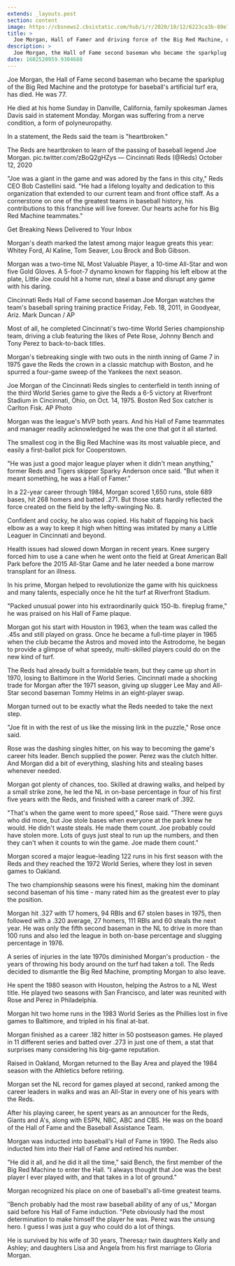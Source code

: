 ```yaml
--- 
extends: _layouts.post 
section: content 
image: https://cbsnews2.cbsistatic.com/hub/i/r/2020/10/12/6223ca3b-89e7-49c6-89a4-25c596bd03ac/thumbnail/1200x630g2/bc6d981b1021f0a1bed86f411d78f163/ap-110218010962.jpg 
title: > 
  Joe Morgan, Hall of Famer and driving force of the Big Red Machine, dies at 77 
description: > 
  Joe Morgan, the Hall of Fame second baseman who became the sparkplug of the Big Red Machine and the prototype for baseball's artificial turf era, has died.The Reds are heartbroken to learn of the passing of baseball legend Joe Morgan.pic.twitter.com/zBoQ2gHZys — Cincinnati Reds (@Reds) October 12, 2020"Joe was a giant in the game and was adored by the fans in this city," Reds CEO Bob Castellini said.The smallest cog in the Big Red Machine was its most valuable piece, and easily a first-ballot pick for Cooperstown.″Bench probably had the most raw baseball ability of any of us," Morgan said before his Hall of Fame induction. 
date: 1602520959.9304688 
--- 
```

Joe Morgan, the Hall of Fame second baseman who became the sparkplug of the Big Red Machine and the prototype for baseball's artificial turf era, has died. He was 77.

He died at his home Sunday in Danville, California, family spokesman James Davis said in statement Monday. Morgan was suffering from a nerve condition, a form of polyneuropathy.

In a statement, the Reds said the team is "heartbroken."

The Reds are heartbroken to learn of the passing of baseball legend Joe Morgan. pic.twitter.com/zBoQ2gHZys — Cincinnati Reds (@Reds) October 12, 2020

"Joe was a giant in the game and was adored by the fans in this city," Reds CEO Bob Castellini said. "He had a lifelong loyalty and dedication to this organization that extended to our current team and front office staff. As a cornerstone on one of the greatest teams in baseball history, his contributions to this franchise will live forever. Our hearts ache for his Big Red Machine teammates."

Get Breaking News Delivered to Your Inbox

Morgan's death marked the latest among major league greats this year: Whitey Ford, Al Kaline, Tom Seaver, Lou Brock and Bob Gibson.

Morgan was a two-time NL Most Valuable Player, a 10-time All-Star and won five Gold Gloves. A 5-foot-7 dynamo known for flapping his left elbow at the plate, Little Joe could hit a home run, steal a base and disrupt any game with his daring.

Cincinnati Reds Hall of Fame second baseman Joe Morgan watches the team's baseball spring training practice Friday, Feb. 18, 2011, in Goodyear, Ariz. Mark Duncan / AP

Most of all, he completed Cincinnati's two-time World Series championship team, driving a club featuring the likes of Pete Rose, Johnny Bench and Tony Perez to back-to-back titles.

Morgan's tiebreaking single with two outs in the ninth inning of Game 7 in 1975 gave the Reds the crown in a classic matchup with Boston, and he spurred a four-game sweep of the Yankees the next season.

Joe Morgan of the Cincinnati Reds singles to centerfield in tenth inning of the third World Series game to give the Reds a 6-5 victory at Riverfront Stadium in Cincinnati, Ohio, on Oct. 14, 1975. Boston Red Sox catcher is Carlton Fisk. AP Photo

Morgan was the league's MVP both years. And his Hall of Fame teammates and manager readily acknowledged he was the one that got it all started.

The smallest cog in the Big Red Machine was its most valuable piece, and easily a first-ballot pick for Cooperstown.

"He was just a good major league player when it didn't mean anything," former Reds and Tigers skipper Sparky Anderson once said. "But when it meant something, he was a Hall of Famer."

In a 22-year career through 1984, Morgan scored 1,650 runs, stole 689 bases, hit 268 homers and batted .271. But those stats hardly reflected the force created on the field by the lefty-swinging No. 8.

Confident and cocky, he also was copied. His habit of flapping his back elbow as a way to keep it high when hitting was imitated by many a Little Leaguer in Cincinnati and beyond.

Health issues had slowed down Morgan in recent years. Knee surgery forced him to use a cane when he went onto the field at Great American Ball Park before the 2015 All-Star Game and he later needed a bone marrow transplant for an illness.

In his prime, Morgan helped to revolutionize the game with his quickness and many talents, especially once he hit the turf at Riverfront Stadium.

"Packed unusual power into his extraordinarily quick 150-lb. fireplug frame," he was praised on his Hall of Fame plaque.

Morgan got his start with Houston in 1963, when the team was called the .45s and still played on grass. Once he became a full-time player in 1965 when the club became the Astros and moved into the Astrodome, he began to provide a glimpse of what speedy, multi-skilled players could do on the new kind of turf.

The Reds had already built a formidable team, but they came up short in 1970, losing to Baltimore in the World Series. Cincinnati made a shocking trade for Morgan after the 1971 season, giving up slugger Lee May and All-Star second baseman Tommy Helms in an eight-player swap.

Morgan turned out to be exactly what the Reds needed to take the next step.

"Joe fit in with the rest of us like the missing link in the puzzle," Rose once said.

Rose was the dashing singles hitter, on his way to becoming the game's career hits leader. Bench supplied the power. Perez was the clutch hitter. And Morgan did a bit of everything, slashing hits and stealing bases whenever needed.

Morgan got plenty of chances, too. Skilled at drawing walks, and helped by a small strike zone, he led the NL in on-base percentage in four of his first five years with the Reds, and finished with a career mark of .392.

"That's when the game went to more speed," Rose said. "There were guys who did more, but Joe stole bases when everyone at the park knew he would. He didn't waste steals. He made them count. Joe probably could have stolen more. Lots of guys just steal to run up the numbers, and then they can't when it counts to win the game. Joe made them count."

Morgan scored a major league-leading 122 runs in his first season with the Reds and they reached the 1972 World Series, where they lost in seven games to Oakland.

The two championship seasons were his finest, making him the dominant second baseman of his time - many rated him as the greatest ever to play the position.

Morgan hit .327 with 17 homers, 94 RBIs and 67 stolen bases in 1975, then followed with a .320 average, 27 homers, 111 RBIs and 60 steals the next year. He was only the fifth second baseman in the NL to drive in more than 100 runs and also led the league in both on-base percentage and slugging percentage in 1976.

A series of injuries in the late 1970s diminished Morgan's production - the years of throwing his body around on the turf had taken a toll. The Reds decided to dismantle the Big Red Machine, prompting Morgan to also leave.

He spent the 1980 season with Houston, helping the Astros to a NL West title. He played two seasons with San Francisco, and later was reunited with Rose and Perez in Philadelphia.

Morgan hit two home runs in the 1983 World Series as the Phillies lost in five games to Baltimore, and tripled in his final at-bat.

Morgan finished as a career .182 hitter in 50 postseason games. He played in 11 different series and batted over .273 in just one of them, a stat that surprises many considering his big-game reputation.

Raised in Oakland, Morgan returned to the Bay Area and played the 1984 season with the Athletics before retiring.

Morgan set the NL record for games played at second, ranked among the career leaders in walks and was an All-Star in every one of his years with the Reds.

After his playing career, he spent years as an announcer for the Reds, Giants and A's, along with ESPN, NBC, ABC and CBS. He was on the board of the Hall of Fame and the Baseball Assistance Team.

Morgan was inducted into baseball's Hall of Fame in 1990. The Reds also inducted him into their Hall of Fame and retired his number.

"He did it all, and he did it all the time," said Bench, the first member of the Big Red Machine to enter the Hall. "I always thought that Joe was the best player I ever played with, and that takes in a lot of ground."

Morgan recognized his place on one of baseball's all-time greatest teams.

″Bench probably had the most raw baseball ability of any of us," Morgan said before his Hall of Fame induction. "Pete obviously had the most determination to make himself the player he was. Perez was the unsung hero. I guess I was just a guy who could do a lot of things.

He is survived by his wife of 30 years, Theresa;r twin daughters Kelly and Ashley; and daughters Lisa and Angela from his first marriage to Gloria Morgan.